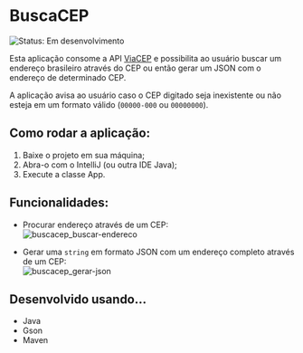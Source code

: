 # BuscaCEP
![Status: Em desenvolvimento](https://img.shields.io/static/v1?label=STATUS&message=FINALIZADO&color=6cbd9b&style=for-the-badge)

Esta aplicação consome a API [ViaCEP](https://viacep.com.br/) e possibilita ao usuário buscar um endereço brasileiro através do CEP ou então gerar um JSON com o endereço de determinado CEP.

A aplicação avisa ao usuário caso o CEP digitado seja inexistente ou não esteja em um formato válido (`00000-000` ou `00000000`).

## Como rodar a aplicação:
1. Baixe o projeto em sua máquina;
2. Abra-o com o IntelliJ (ou outra IDE Java);
3. Execute a classe App.

## Funcionalidades:
- Procurar endereço através de um CEP: <br>
![buscacep_buscar-endereco](https://github.com/rpriolo/buscaCEP/assets/85913476/fc3af563-d0c6-4848-b5d6-9926b0ebf94e)

- Gerar uma `string` em formato JSON com um endereço completo através de um CEP: <br>
![buscacep_gerar-json](https://github.com/rpriolo/buscaCEP/assets/85913476/0735e3d1-fa87-40f0-9883-0ea8374bd2ed)

## Desenvolvido usando...
- Java
- Gson
- Maven
